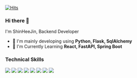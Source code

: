[![Hits](https://hits.seeyoufarm.com/api/count/incr/badge.svg?url=https%3A%2F%2Fgithub.com%2FShinHeeJin&count_bg=%2379C83D&title_bg=%23555555&icon=&icon_color=%23E7E7E7&title=hits&edge_flat=false)](https://hits.seeyoufarm.com)


### Hi there 👋
I'm ShinHeeJin, Backend Developer
- 🔭 I'm mainly developing using **Python, Flask, SqlAlchemy**
- 🌱 I'm Currently Learning **React, FastAPI, Spring Boot**


### Technical Skills
<p>
<img src="https://img.shields.io/badge/python-306998?style=flat-square&logo=python&logoColor=white"/>
<img src="https://img.shields.io/badge/flask-444444?style=flat-square&logo=flask&logoColor=white"/>
<img src="https://img.shields.io/badge/docker-0db7ed?style=flat-square&logo=docker&logoColor=white"/>
<img src="https://img.shields.io/badge/mysql-00758f?style=flat-square&logo=mysql&logoColor=white"/>
<img src="https://img.shields.io/badge/postman-ff6c37?style=flat-square&logo=postman&logoColor=white"/>
<img src="https://img.shields.io/badge/Confluence-172B4D?style=flat-square&logo=Confluence&logoColor=white"/>
<img src="https://img.shields.io/badge/Jira-172B4D?style=flat-square&logo=JiraSoftware&logoColor=white"/>
<img src="https://img.shields.io/badge/Slack-4A154B?style=flat-square&logo=Slack&logoColor=white"/>
</p>
